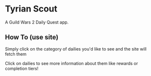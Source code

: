 # Tyrian Scout

A Guild Wars 2 Daily Quest app.

## How To (use site)

Simply click on the category of dailies you'd like to see and the site will fetch them

Click on dailies to see more information about them like rewards or completion tiers!
